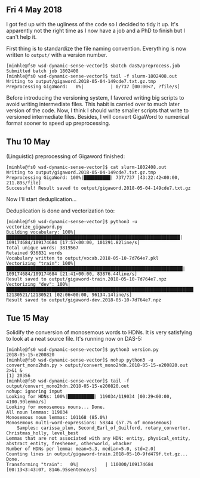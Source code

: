 ## Fri 4 May 2018

I got fed up with the ugliness of the code so I decided to tidy it up. It's
apparently not the right time as I now have a job and a PhD to finish but I
can't help it.

First thing is to standardize the file naming convention. Everything is now
written to `output/` with a version number.

    [minhle@fs0 wsd-dynamic-sense-vector]$ sbatch das5/preprocess.job
    Submitted batch job 1802408
    [minhle@fs0 wsd-dynamic-sense-vector]$ tail -f slurm-1802408.out
    Writing to output/gigaword.2018-05-04-149cde7.txt.gz.tmp
    Preprocessing GigaWord:   0%|          | 0/737 [00:00<?, ?file/s]

Before introducing the versioning system, I favored writing big scripts to 
avoid writing intermediate files. This habit is carried over to much later
version of the code. Now, I think I should write smaller scripts that write
to versioned intermediate files. Besides, I will convert GigaWord to numerical 
format sooner to speed up preprocessing.

## Thu 10 May 

(Linguistic) preprocessing of Gigaword finished:

    [minhle@fs0 wsd-dynamic-sense-vector]$ cat slurm-1802408.out
    Writing to output/gigaword.2018-05-04-149cde7.txt.gz.tmp
    Preprocessing GigaWord: 100%|██████████| 737/737 [43:22:42<00:00, 211.89s/file]
    Successful! Result saved to output/gigaword.2018-05-04-149cde7.txt.gz

Now I'll start deduplication...

Deduplication is done and vectorization too:

    [minhle@fs0 wsd-dynamic-sense-vector]$ python3 -u vectorize_gigaword.py
    Building vocabulary: 100%|█████████████████████████████████████████████████████████████████| 109174684/109174684 [17:57<00:00, 101291.82line/s]
    Total unique words: 3819567
    Retained 936831 words
    Vocabulary written to output/vocab.2018-05-10-7d764e7.pkl
    Vectorizing "train": 100%|██████████████████████████████████████████████████████████████████| 109174684/109174684 [21:41<00:00, 83876.44line/s]
    Result saved to output/gigaword-train.2018-05-10-7d764e7.npz
    Vectorizing "dev": 100%|██████████████████████████████████████████████████████████████████████| 12130521/12130521 [02:06<00:00, 96134.14line/s]
    Result saved to output/gigaword-dev.2018-05-10-7d764e7.npz

## Tue 15 May

Solidify the conversion of monosemous words to HDNs. It is very satisfying to 
look at a neat source file. It's running now on DAS-5:

    [minhle@fs0 wsd-dynamic-sense-vector]$ python3 version.py
    2018-05-15-e200820
    [minhle@fs0 wsd-dynamic-sense-vector]$ nohup python3 -u convert_mono2hdn.py > output/convert_mono2hdn.2018-05-15-e200820.out 2>&1 &
    [1] 20356
    [minhle@fs0 wsd-dynamic-sense-vector]$ tail -f output/convert_mono2hdn.2018-05-15-e200820.out
    nohup: ignoring input
    Looking for HDNs: 100%|██████████| 119034/119034 [00:29<00:00, 4100.90lemma/s]
    Looking for monosemous nouns... Done.
    All noun lemmas: 119034
    Monosemous noun lemmas: 101168 (85.0%)
    Monosemous multi-word-expressions: 58344 (57.7% of monosemous)
        Samples: carissa_plum, Second_Earl_of_Guilford, rotary_converter, Christmas_holly, level_best
    Lemmas that are not associated with any HDN: entity, physical_entity, abstract_entity, freshener, otherworld, whacker
    Number of HDNs per lemma: mean=5.3, median=5.0, std=2.0)
    Counting lines in output/gigaword-train.2018-05-10-9fd479f.txt.gz... Done.
    Transforming "train":   0%|          | 110000/109174684 [00:13<3:43:07, 8146.95sentence/s]



